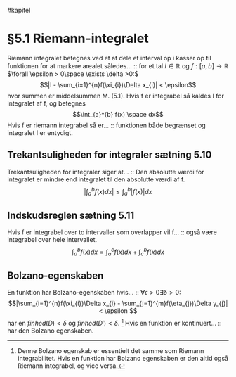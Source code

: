 #kapitel 
# §5.1 Riemann-integralet
Riemann integralet betegnes ved et at dele et interval op i kasser op til funktionen for at markere arealet således... :: for et tal $I \in \mathbb{R}$ og $f:[a,b]\to \mathbb{R}$ $\forall \epsilon > 0\space \exists \delta >0:$  $$|I - \sum_{i=1}^{n}f(\xi_{i})\Delta x_{i}| < \epsilon$$ hvor summen er middelsummen M. (5.1). Hvis f er integrabel så kaldes I for integralet af f, og betegnes $$\int_{a}^{b} f(x) \space dx$$
Hvis f er riemann integrabel så er... :: funktionen både begrænset og integralet I er entydigt.

## Trekantsuligheden for integraler sætning 5.10
Trekantsuligheden for integraler siger at... :: Den absolutte værdi for integralet er mindre end integralet til den absolutte værdi af f. $$|\int_{a}^{b} f(x) dx| \leq \int_{a}^{b}|f(x)|dx$$

## Indskudsreglen sætning 5.11
Hvis f er integrabel over to intervaller som overlapper vil f... :: også være integrabel over hele intervallet. $$\int_{a}^{b}f(x)dx = \int_{a}^{c} f(x)dx + \int_{c}^{b} f(x)dx$$
## Bolzano-egenskaben
En funktion har Bolzano-egenskaben hvis... :: $\forall \epsilon >0 \exists \delta >0:$ $$|\sum_{i=1}^{n}f(\xi_{i})\Delta x_{i} - \sum_{j=1}^{m}f(\eta_{j})\Delta y_{j}| < \epsilon $$ har en $finhed(D)<\delta$ og $finhed(D')<\delta$. [^1]
Hvis en funktion er kontinuert... :: har den Bolzano egenskaben.


[^1]: Denne Bolzano egenskab er essentielt det samme som Riemann integrabilitet. Hvis en funktion har Bolzano egenskaben er den altid også Riemann integrabel, og vice versa.